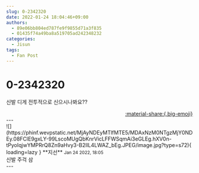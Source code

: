 ```yaml
---
slug: 0-2342320
date: 2022-01-24 18:04:46+09:00
authors:
  - 89e06bb804ed787fe9f9855d71a3f835
  - 01435f74a49ba8a519705ad242348232
categories:
  - Jisun
tags:
  - Fan Post
---
```


# 0-2342320

<div class="post-container" markdown="1">
<div class="content-container md-sidebar__scrollwrap" markdown="1">

신발 디게 전투적으로 신으시나봐요??

</div>
</div>

<div style="text-align: right;" markdown="1">
<a href="https://weverse.io/fromis9/fanpost/0-2342320" style="text-align: right;">:material-share:{.big-emoji}</a>
</div>
---

<div class="comments-container md-sidebar__scrollwrap" markdown="1">
<div class="comment" markdown="1">
<div class='id-container' markdown="1">
![](https://phinf.wevpstatic.net/MjAyNDEyMTlfMTE5/MDAxNzM0NTgzMjY0NDEy.08FClE9gxLY-99LscoMUgQbKnrVicLFFWSqmAi3eGLEg.hXV0n-tPyoIqjwYMPRrQ8Zn9aHvy3-B2llL4LWAZ_bEg.JPEG/image.jpg?type=s72){ loading=lazy }
**<span class="artist">지선</span>** <small>Jan 24 2022, 18:05</small><br>
</div>
<div class='comment-body' markdown="1">
신발 주걱 삼
</div>
</div>
</div>
---

